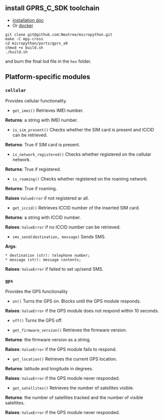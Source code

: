 
## install GPRS_C_SDK toolchain

* [installation doc](https://ai-thinker-open.github.io/GPRS_C_SDK_DOC/en/c-sdk/installation_linux.html)
* Or [docker](https://github.com/Neutree/gprs_build)


```
git clone git@github.com:Neutree/micropython.git
make -C mpy-cross
cd micropython/ports/gprs_a9
chmod +x build.sh
./build.sh
```

and burn the final lod file in the `hex` folder.

## Platform-specific modules

### `cellular`

Provides cellular functionality.

* `get_imei()`
Retrieves IMEI number.

**Returns**: a string with IMEI number.

* `is_sim_present()`
Checks whether the SIM card is present and ICCID can be retrieved.

**Returns**: True if SIM card is present.

* `is_network_registered()`
Checks whether registered on the cellular network.

**Returns**: True if registered.

* `is_roaming()`
Checks whether registered on the roaming network.

**Returns**: True if roaming.

**Raises** `ValueError` if not registered ar all.

* `get_iccid()`
Retrieves ICCID number of the inserted SIM card.

**Returns**: a string with ICCID number.

**Raises**: `ValueError` if no ICCID number can be retrieved.

* `sms_send(destination, message)`
Sends SMS.

**Args**:

    * destination (str): telephone number;
    * message (str): message contents;

**Raises**: `ValueError` if failed to set up/send SMS.

### `gps`

Provides the GPS functionality

* `on()`
Turns the GPS on. Blocks until the GPS module responds.

**Raises**: `ValueError` if the GPS module does not respond within 10 seconds.

* `off()`
Turns the GPS off.

* `get_firmware_version()`
Retrieves the firmware version.

**Returns**: the firmware version as a string.

**Raises**: `ValueError` if the GPS module fails to respond.

* `get_location()`
Retrieves the current GPS location.

**Returns**: latitude and longitude in degrees.

**Raises**: `ValueError` if the GPS module never responded.

* `get_satellites()`
Retrieves the number of satellites visible.

**Returns**: the number of satellites tracked and the number of visible satellites.

**Raises**: `ValueError` if the GPS module never responded.

